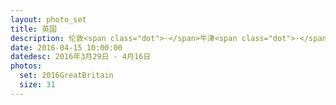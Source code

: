 ```yaml
---
layout: photo_set
title: 英国
description: 伦敦<span class="dot">·</span>牛津<span class="dot">·</span>科茨沃尔德山区骑行<span class="dot">·</span>巴斯巨石阵
date: 2016-04-15 10:00:00
datedesc: 2016年3月29日 - 4月16日
photos:
  set: 2016GreatBritain
  size: 31
---
```

